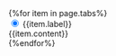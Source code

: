 <div class="vertical_tabs">
    {%for item in page.tabs%}
   <div class="vertical_tab">
       <input type="radio" id="{{item.label}}" name="tab-group-1" checked>
       <label for="{{item.label}}">{{item.label}}</label> 
       <div class="tab_content">
           <span>{{item.content}}</span>
       </div> 
   </div>
   {%endfor%}
</div>